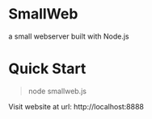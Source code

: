 SmallWeb
========

a small webserver built with Node.js


Quick Start
===========

> node smallweb.js 

Visit website at url: http://localhost:8888

